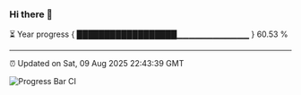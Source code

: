 ### Hi there 👋

⏳ Year progress { ██████████████████▁▁▁▁▁▁▁▁▁▁▁▁ } 60.53 %

---

⏰ Updated on Sat, 09 Aug 2025 22:43:39 GMT

![Progress Bar CI](https://github.com/IshwaranRudhara/GIT-ACTION/workflows/Progress%20Bar%20CI/badge.svg)
